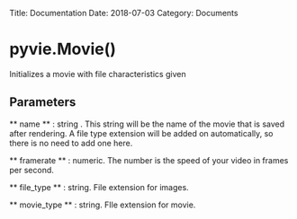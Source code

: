 Title: Documentation
Date: 2018-07-03
Category: Documents

# pyvie.Movie()

Initializes a movie with file characteristics given

## Parameters

** name ** : string . This string will be the name of the movie that is saved after rendering. A file type extension will be added on automatically, so there is no need to add one here.

** framerate ** : numeric. The number is the speed of your video in frames per second.

** file\_type ** : string. File extension for images.

** movie\_type ** : string. FIle extension for movie.
